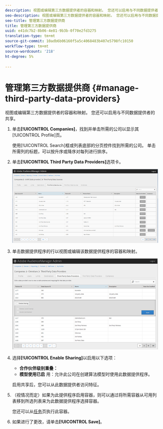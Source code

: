 ```yaml
---
description: 视图或编辑第三方数据提供者的容器和映射。 您还可以启用与不同数据提供者的共享。
seo-description: 视图或编辑第三方数据提供者的容器和映射。 您还可以启用与不同数据提供者的共享。
seo-title: 管理第三方数据提供商
title: 管理第三方数据提供商
uuid: e41dc7b2-8b06-4e81-9b3b-0f70e2fd3275
translation-type: tm+mt
source-git-commit: 10adb6b06160f5a5c4068483b407e5798fc10150
workflow-type: tm+mt
source-wordcount: '218'
ht-degree: 5%

---
```



# 管理第三方数据提供商 {#manage-third-party-data-providers}

视图或编辑第三方数据提供者的容器和映射。 您还可以启用与不同数据提供者的共享。

1. 单击&#x200B;**[!UICONTROL Companies]**，找到并单击所需的公司以显示其[!UICONTROL Profile]页。

   使用[!UICONTROL Search]框或列表底部的分页控件找到所需的公司。 单击所需列的标题，可以按升序或降序对每列进行排序。
1. 单击&#x200B;**[!UICONTROL Third Party Data Providers]**&#x200B;选项卡。

   ![](assets/third_party_providers.png)

1. 单击数据提供程序的行以视图或编辑该数据提供程序的容器和映射。

   ![步骤结果](assets/third_party_providers_edit.png)

1. 选择&#x200B;**[!UICONTROL Enable Sharing]**&#x200B;以启用以下选项：

   * **合作伙伴级别重叠：**
   * **模型使用已启** 用：允许此公司在创建算法模型时使用此数据提供程序。

   启用共享后，您可以从此数据提供者访问特征。

1. （视情况而定）如果为此提供程序启用容器，则可以通过将所需容器从可用列表移到所选列表来为此数据提供程序选择容器。

   您还可以从[任务](../companies/admin-manage-containers.md#task_61DB5CEECC5049DD8D059C642AC3F967)页执行此容器。
1. 如果进行了更改，请单击&#x200B;**[!UICONTROL Save]**。